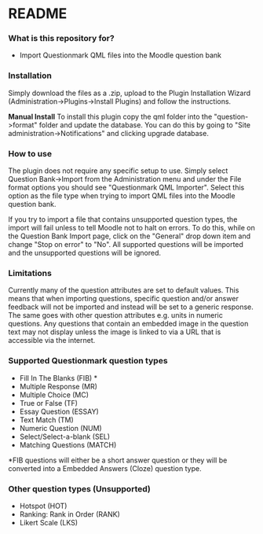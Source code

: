# README #

### What is this repository for? ###

* Import Questionmark QML files into the Moodle question bank

### Installation ###

Simply download the files as a .zip, upload to the Plugin Installation Wizard (Administration->Plugins->Install Plugins) and follow the instructions.

**Manual Install**
To install this plugin copy the qml folder into the "question->format" folder and update the database.
You can do this by going to "Site administration->Notifications" and clicking upgrade database.

### How to use ###

The plugin does not require any specific setup to use. Simply select Question Bank->Import from the Administration menu and under the File format options you should see "Questionmark QML Importer".
Select this option as the file type when trying to import QML files into the Moodle question bank.

If you try to import a file that contains unsupported question types, the import will fail unless to tell Moodle not to halt on errors. To do this, while on the Question Bank Import page, click on the
"General" drop down item and change "Stop on error" to "No". All supported questions will be imported and the unsupported questions will be ignored.

### Limitations ###

Currently many of the question attributes are set to default values. This means that when importing questions, specific question and/or answer feedback will not be imported and instead will be set to a generic response. The same goes with other question attributes e.g. units in numeric questions.
Any questions that contain an embedded image in the question text may not display unless the image is linked to via a URL that is accessible via the internet.

### Supported Questionmark question types ###

* Fill In The Blanks (FIB) *
* Multiple Response (MR)
* Multiple Choice (MC)
* True or False (TF)
* Essay Question (ESSAY)
* Text Match (TM)
* Numeric Question (NUM)
* Select/Select-a-blank (SEL)
* Matching Questions (MATCH)

*FIB questions will either be a short answer question or they will be converted into a Embedded Answers (Cloze) question type.
### Other question types (Unsupported) ###
* Hotspot (HOT)
* Ranking: Rank in Order (RANK)
* Likert Scale (LKS)